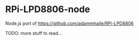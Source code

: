 RPi-LPD8806-node
================
Node.js port of https://github.com/adammhaile/RPi-LPD8806

TODO: more stuff to read...
